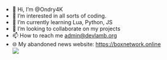 - 👋 Hi, I’m @Ondry4K
- 👀 I’m interested in all sorts of coding.
- 🌱 I’m currently learning Lua, Python, JS
- 💞️ I’m looking to collaborate on my projects
- 📫 How to reach me admin@devlamb.org
- 🌐 My abandoned news website: https://boxnetwork.online  
![](https://komarev.com/ghpvc/?username=Ondry4K)
<!---
Leader and founder of DevLamb Org. @ https://devlamb.org
--->
